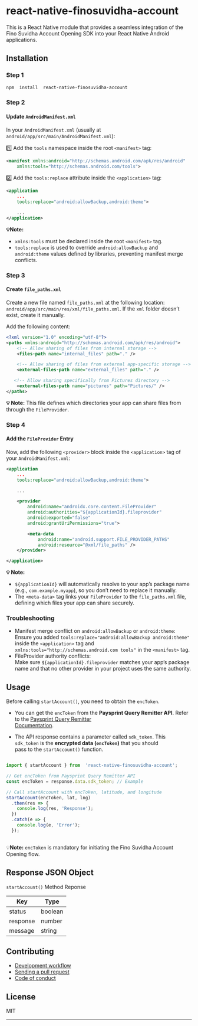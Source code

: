 # react-native-finosuvidha-account

This is a React Native module that provides a seamless integration of the Fino Suvidha Account Opening SDK into your React Native Android applications.

## Installation

### Step 1

```sh
npm  install  react-native-finosuvidha-account
```

### Step 2

#### Update `AndroidManifest.xml`

In your `AndroidManifest.xml` (usually at `android/app/src/main/AndroidManifest.xml`):

1️⃣ Add the `tools` namespace inside the root `<manifest>` tag:

```xml
<manifest xmlns:android="http://schemas.android.com/apk/res/android"
    xmlns:tools="http://schemas.android.com/tools">
```

2️⃣ Add the `tools:replace` attribute inside the `<application>` tag:

```xml
<application
    ...
    tools:replace="android:allowBackup,android:theme">

    ...
</application>
```

**💡Note:**
 - `xmlns:tools` must be declared inside the root `<manifest>` tag.
 - `tools:replace` is used to override `android:allowBackup` and `android:theme` values defined by libraries, preventing manifest merge conflicts.

### Step 3

####  Create `file_paths.xml`

Create a new file named `file_paths.xml` at the following location: `android/app/src/main/res/xml/file_paths.xml`. If the `xml` folder doesn’t exist, create it manually.

Add the following content:

```xml
<?xml version="1.0" encoding="utf-8"?>
<paths xmlns:android="http://schemas.android.com/apk/res/android">
    <!-- Allow sharing of files from internal storage -->
    <files-path name="internal_files" path="." />

    <!-- Allow sharing of files from external app-specific storage -->
    <external-files-path name="external_files" path="." />

   <!-- Allow sharing specifically from Pictures directory -->
    <external-files-path name="pictures" path="Pictures/" />
</paths>

```

**💡 Note:** This file defines which directories your app can share files from through the `FileProvider`.

### Step 4

####  Add the `FileProvider` Entry

Now, add the following `<provider>` block inside the `<application>` tag of your `AndroidManifest.xml`:

```xml
<application
    ...
    tools:replace="android:allowBackup,android:theme">

    ...

    <provider
        android:name="androidx.core.content.FileProvider"
        android:authorities="${applicationId}.fileprovider"
        android:exported="false"
        android:grantUriPermissions="true">

        <meta-data
            android:name="android.support.FILE_PROVIDER_PATHS"
            android:resource="@xml/file_paths" />
    </provider>

</application>

```

**💡 Note:**
 - `${applicationId}` will automatically resolve to your app’s package name (e.g., `com.example.myapp`), so you don’t need to replace it manually.
 - The `<meta-data>` tag links your `FileProvider` to the `file_paths.xml` file, defining which files your app can share securely.

### Troubleshooting
- Manifest merge conflict on `android:allowBackup` or `android:theme`: 
  Ensure you added `tools:replace="android:allowBackup android:theme"` inside the `<application>` tag and `xmlns:tools="http://schemas.android.com tools"` in the `<manifest>` tag.
- FileProvider authority conflicts:  
  Make sure `${applicationId}.fileprovider` matches your app’s package name and that no other provider in your project uses the same authority.


## Usage

Before calling `startAccount()`, you need to obtain the `encToken`. 

 - You can get the `encToken` from the **Paysprint Query Remitter API**.
   Refer to the [Paysprint Query Remitter   
   Documentation](https://pay-sprint.readme.io/reference/dmt-casa-queryremitter-api).
   
 - The API response contains a parameter called `sdk_token`. This      
   `sdk_token` is the **encrypted data (`encToken`)** that you should   
   pass to the `startAccount()` function.


```js

import { startAccount } from  'react-native-finosuvidha-account';

// Get encToken from Paysprint Query Remitter API
const encToken = response.data.sdk_token; // Example

// Call startAccount with encToken, latitude, and longitude
startAccount(encToken, lat, lng)
  .then(res => {
    console.log(res, 'Response');
  })
  .catch(e => {
    console.log(e, 'Error');
  });
  

```
💡**Note:** `encToken` is mandatory for initiating the Fino Suvidha Account Opening flow.

## Response JSON Object

`startAccount()` Method Reponse

| Key               | Type    | 
|-------------------|---------| 
| status            | boolean |  
| response          | number  |          |
| message           | string  |


## Contributing

- [Development workflow](CONTRIBUTING.md#development-workflow)
- [Sending a pull request](CONTRIBUTING.md#sending-a-pull-request)
- [Code of conduct](CODE_OF_CONDUCT.md)

## License

MIT

---
